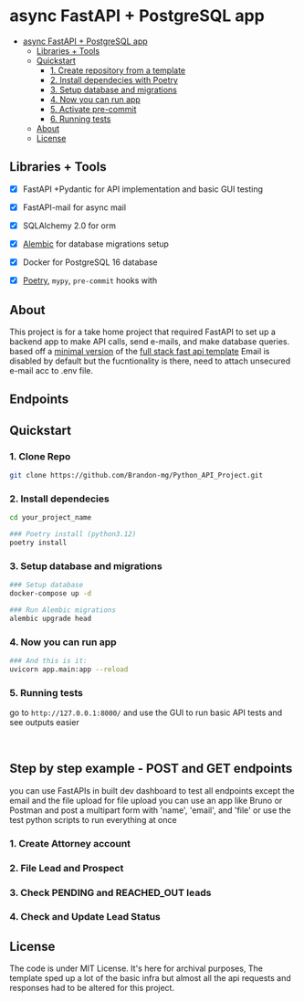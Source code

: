 

# async FastAPI + PostgreSQL app

- [async FastAPI + PostgreSQL app](#async-fastapi--postgresql-app)
  - [Libraries + Tools](#libraries--tools)
  - [Quickstart](#quickstart)
    - [1. Create repository from a template](#1-create-repository-from-a-template)
    - [2. Install dependecies with Poetry](#2-install-dependecies-with-poetry)
    - [3. Setup database and migrations](#3-setup-database-and-migrations)
    - [4. Now you can run app](#4-now-you-can-run-app)
    - [5. Activate pre-commit](#5-activate-pre-commit)
    - [6. Running tests](#6-running-tests)
  - [About](#about)
  - [License](#license)


## Libraries + Tools

- [x] FastAPI +Pydantic for API implementation and basic GUI testing
- [x] FastAPI-mail for async mail
- [x] SQLAlchemy 2.0 for orm
- [x] [Alembic](https://alembic.sqlalchemy.org/en/latest/) for database migrations setup
- [x] Docker for PostgreSQL 16 database
- [x] [Poetry](https://python-poetry.org/docs/), `mypy`, `pre-commit` hooks with 


## About

This project is for a take home project that required FastAPI to set up a backend app to make API calls, send e-mails, and make database queries.
based off a [minimal version](https://github.com/rafsaf/minimal-fastapi-postgres-template)  of the [full stack fast api template](https://github.com/tiangolo/full-stack-fastapi-template)
Email is disabled by default but the fucntionality is there, need to attach unsecured e-mail acc to .env file.

## Endpoints


## Quickstart

### 1. Clone Repo

```bash
git clone https://github.com/Brandon-mg/Python_API_Project.git
```

### 2. Install dependecies 

```bash
cd your_project_name

### Poetry install (python3.12)
poetry install
```

### 3. Setup database and migrations

```bash
### Setup database
docker-compose up -d

### Run Alembic migrations
alembic upgrade head
```

### 4. Now you can run app

```bash
### And this is it:
uvicorn app.main:app --reload

```

### 5. Running tests

go to `http://127.0.0.1:8000/` and use the GUI to run basic API tests and see outputs easier

<br>

## Step by step example - POST and GET endpoints

you can use FastAPIs in built dev dashboard to test all endpoints except the email and the file upload
for file upload you can use an app like Bruno or Postman and post a multipart form with 'name', 'email', and 'file'
or use the test python scripts to run everything at once

### 1. Create Attorney account


### 2. File Lead and Prospect


### 3. Check PENDING and REACHED_OUT leads


### 4. Check and Update Lead Status


## License

The code is under MIT License. It's here for archival purposes, The template sped up a lot of the basic infra but almost all the api requests and responses had to be altered for this project.